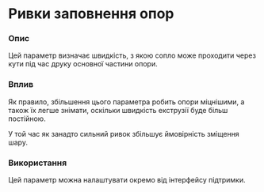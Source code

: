 Ривки заповнення опор
====

### **Опис**
Цей параметр визначає швидкість, з якою сопло може проходити через кути під час друку основної частини опори.

### **Вплив**

Як правило, збільшення цього параметра робить опори міцнішими, а також їх легше знімати, оскільки швидкість екструзії буде більш постійною.

У той час як занадто сильний ривок збільшує ймовірність зміщення шару.

### **Використання**

Цей параметр можна налаштувати окремо від інтерфейсу підтримки.

